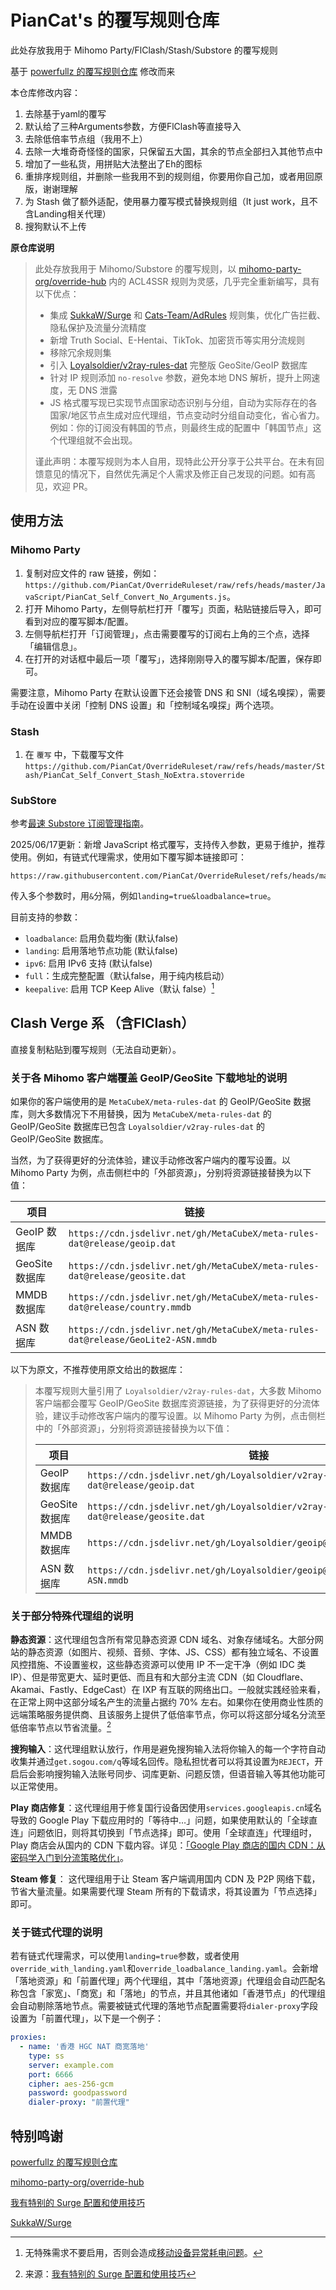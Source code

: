 # PianCat's 的覆写规则仓库
此处存放我用于 Mihomo Party/FlClash/Stash/Substore 的覆写规则

基于 [powerfullz 的覆写规则仓库](https://github.com/powerfullz/override-rules) 修改而来

本仓库修改内容：
1. 去除基于yaml的覆写
2. 默认给了三种Arguments参数，方便FlClash等直接导入
3. 去除低倍率节点组（我用不上）
4. 去除一大堆奇奇怪怪的国家，只保留五大国，其余的节点全部扫入其他节点中
5. 增加了一些私货，用拼贴大法整出了Eh的图标
6. 重排序规则组，并删除一些我用不到的规则组，你要用你自己加，或者用回原版，谢谢理解
7. 为 Stash 做了额外适配，使用暴力覆写模式替换规则组（It just work，且不含Landing相关代理）
8. 搜狗默认不上传

**原仓库说明**

> 此处存放我用于 Mihomo/Substore 的覆写规则，以 [mihomo-party-org/override-hub](https://github.com/mihomo-party-org/override-hub) 内的 ACL4SSR 规则为灵感，几乎完全重新编写，具有以下优点：
> 
> - 集成 [SukkaW/Surge](https://github.com/SukkaW/Surge) 和 [Cats-Team/AdRules](https://github.com/Cats-Team/AdRules) 规则集，优化广告拦截、隐私保护及流量分流精度
> - 新增 Truth Social、E-Hentai、TikTok、加密货币等实用分流规则
> - 移除冗余规则集
> - 引入 [Loyalsoldier/v2ray-rules-dat](https://github.com/Loyalsoldier/v2ray-rules-dat) 完整版 GeoSite/GeoIP 数据库
> - 针对 IP 规则添加 `no-resolve` 参数，避免本地 DNS 解析，提升上网速度，无 DNS 泄露
> - JS 格式覆写现已实现节点国家动态识别与分组，自动为实际存在的各国家/地区节点生成对应代理组，节点变动时分组自动变化，省心省力。例如：你的订阅没有韩国的节点，则最终生成的配置中「韩国节点」这个代理组就不会出现。
> 
> 谨此声明：本覆写规则为本人自用，现特此公开分享于公共平台。在未有回馈意见的情况下，自然优先满足个人需求及修正自己发现的问题。如有高见，欢迎 PR。

## 使用方法

### Mihomo Party

1. 复制对应文件的 raw 链接，例如：`https://github.com/PianCat/OverrideRuleset/raw/refs/heads/master/JavaScript/PianCat_Self_Convert_No_Arguments.js`。
2. 打开 Mihomo Party，左侧导航栏打开「覆写」页面，粘贴链接后导入，即可看到对应的覆写脚本/配置。
3. 左侧导航栏打开「订阅管理」，点击需要覆写的订阅右上角的三个点，选择「编辑信息」。
4. 在打开的对话框中最后一项「覆写」，选择刚刚导入的覆写脚本/配置，保存即可。

需要注意，Mihomo Party 在默认设置下还会接管 DNS 和 SNI（域名嗅探），需要手动在设置中关闭「控制 DNS 设置」和「控制域名嗅探」两个选项。

### Stash

1. 在 `覆写` 中，下载覆写文件 `https://github.com/PianCat/OverrideRuleset/raw/refs/heads/master/Stash/PianCat_Self_Convert_Stash_NoExtra.stoverride`

### SubStore

参考[最速 Substore 订阅管理指南](https://blog.l3zc.com/2025/03/clash-subscription-convert/)。

2025/06/17更新：新增 JavaScript 格式覆写，支持传入参数，更易于维护，推荐使用。例如，有链式代理需求，使用如下覆写脚本链接即可：

```
https://raw.githubusercontent.com/PianCat/OverrideRuleset/refs/heads/master/JavaScript/PianCat_Self_Convert_with_Arguments.js#landing=true
```

传入多个参数时，用`&`分隔，例如`landing=true&loadbalance=true`。

目前支持的参数：

- `loadbalance`: 启用负载均衡 (默认false)
- `landing`: 启用落地节点功能 (默认false)
- `ipv6`: 启用 IPv6 支持 (默认false)
- `full`：生成完整配置（默认false，用于纯内核启动）
- `keepalive`: 启用 TCP Keep Alive（默认 false）[^fn2]

[^fn2]: 无特殊需求不要启用，否则会造成[移动设备异常耗电问题](https://github.com/vernesong/OpenClash/issues/2614)。

## Clash Verge 系 （含FlClash）

直接复制粘贴到覆写规则（无法自动更新）。

### 关于各 Mihomo 客户端覆盖 GeoIP/GeoSite 下载地址的说明

如果你的客户端使用的是 `MetaCubeX/meta-rules-dat` 的 GeoIP/GeoSite 数据库，则大多数情况下不用替换，因为 `MetaCubeX/meta-rules-dat` 的 GeoIP/GeoSite 数据库已包含 `Loyalsoldier/v2ray-rules-dat` 的 GeoIP/GeoSite 数据库。

当然，为了获得更好的分流体验，建议手动修改客户端内的覆写设置。以 Mihomo Party 为例，点击侧栏中的「外部资源」，分别将资源链接替换为以下值：

| 项目           | 链接                                                                           |
| -------------- | ------------------------------------------------------------------------------ |
| GeoIP 数据库   | `https://cdn.jsdelivr.net/gh/MetaCubeX/meta-rules-dat@release/geoip.dat`   |
| GeoSite 数据库 | `https://cdn.jsdelivr.net/gh/MetaCubeX/meta-rules-dat@release/geosite.dat` |
| MMDB 数据库    | `https://cdn.jsdelivr.net/gh/MetaCubeX/meta-rules-dat@release/country.mmdb`          |
| ASN 数据库     | `https://cdn.jsdelivr.net/gh/MetaCubeX/meta-rules-dat@release/GeoLite2-ASN.mmdb`     |

以下为原文，不推荐使用原文给出的数据库：

>本覆写规则大量引用了 `Loyalsoldier/v2ray-rules-dat`，大多数 Mihomo 客户端都会覆写 GeoIP/GeoSite 数据库资源链接，为了获得更好的分流体验，建议手动修改客户端内的覆写设置。以 Mihomo Party 为例，点击侧栏中的「外部资源」，分别将资源链接替换为以下值：
>
>
>
>| 项目           | 链接                                                                           |
>| -------------- | ------------------------------------------------------------------------------ |
>| GeoIP 数据库   | `https://cdn.jsdelivr.net/gh/Loyalsoldier/v2ray-rules-dat@release/geoip.dat`   |
>| GeoSite 数据库 | `https://cdn.jsdelivr.net/gh/Loyalsoldier/v2ray-rules-dat@release/geosite.dat` |
>| MMDB 数据库    | `https://cdn.jsdelivr.net/gh/Loyalsoldier/geoip@release/Country.mmdb`          |
>| ASN 数据库     | `https://cdn.jsdelivr.net/gh/Loyalsoldier/geoip@release/GeoLite2-ASN.mmdb`     |

### 关于部分特殊代理组的说明

**静态资源**：这代理组包含所有常见静态资源 CDN 域名、对象存储域名。大部分网站的静态资源（如图片、视频、音频、字体、JS、CSS）都有独立域名、不设置风控措施、不设置鉴权，这些静态资源可以使用 IP 不一定干净（例如 IDC 类 IP）、但是带宽更大、延时更低、而且有和大部分主流 CDN（如 Cloudflare、Akamai、Fastly、EdgeCast）在 IXP 有互联的网络出口。一般就实践经验来看，在正常上网中这部分域名产生的流量占据约 70% 左右。如果你在使用商业性质的远端策略服务提供商、且该服务上提供了低倍率节点，你可以将这部分域名分流至低倍率节点以节省流量。[^fn1]

[^fn1]: 来源：[我有特别的 Surge 配置和使用技巧](https://blog.skk.moe/post/i-have-my-unique-surge-setup/)

**搜狗输入**：这代理组默认放行，作用是避免搜狗输入法将你输入的每一个字符自动收集并通过`get.sogou.com/q`等域名回传。隐私担忧者可以将其设置为`REJECT`，开启后会影响搜狗输入法账号同步、词库更新、问题反馈，但语音输入等其他功能可以正常使用。

**Play 商店修复**：这代理组用于修复国行设备因使用`services.googleapis.cn`域名导致的 Google Play 下载应用时的「等待中…」问题，如果使用默认的「全球直连」问题依旧，则将其切换到「节点选择」即可。使用「全球直连」代理组时，Play 商店会从国内的 CDN 下载内容。详见：[「Google Play 商店的国内 CDN：从密码学入门到分流策略优化」](https://blog.l3zc.com/2025/03/chinese-cdn-used-by-playstore/)。

**Steam 修复**： 这代理组用于让 Steam 客户端调用国内 CDN 及 P2P 网络下载，节省大量流量。如果需要代理 Steam 所有的下载请求，将其设置为「节点选择」即可。

### 关于链式代理的说明

若有链式代理需求，可以使用`landing=true`参数，或者使用`override_with_landing.yaml`和`override_loadbalance_landing.yaml`。会新增「落地资源」和「前置代理」两个代理组，其中「落地资源」代理组会自动匹配名称包含「家宽」、「商宽」和「落地」的节点，并且其他诸如「香港节点」的代理组会自动剔除落地节点。需要被链式代理的落地节点配置需要将`dialer-proxy`字段设置为「前置代理」，以下是一个例子：

```yaml
proxies:
  - name: '香港 HGC NAT 商宽落地'
    type: ss
    server: example.com
    port: 6666
    cipher: aes-256-gcm
    password: goodpassword
    dialer-proxy: "前置代理"
```

## 特别鸣谢

[powerfullz 的覆写规则仓库](https://github.com/powerfullz/override-rules)

[mihomo-party-org/override-hub](https://github.com/mihomo-party-org/override-hub)

[我有特别的 Surge 配置和使用技巧](https://blog.skk.moe/post/i-have-my-unique-surge-setup/)

[SukkaW/Surge](https://github.com/SukkaW/Surge)